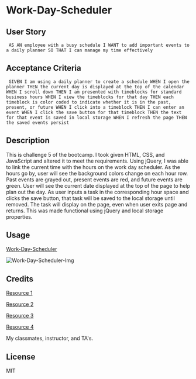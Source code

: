# Work-Day-Scheduler

## User Story
``
AS AN employee with a busy schedule
I WANT to add important events to a daily planner
SO THAT I can manage my time effectively``

## Acceptance Criteria
``
GIVEN I am using a daily planner to create a schedule
WHEN I open the planner
THEN the current day is displayed at the top of the calendar
WHEN I scroll down
THEN I am presented with timeblocks for standard business hours
WHEN I view the timeblocks for that day
THEN each timeblock is color coded to indicate whether it is in the past, present, or future
WHEN I click into a timeblock
THEN I can enter an event
WHEN I click the save button for that timeblock
THEN the text for that event is saved in local storage
WHEN I refresh the page
THEN the saved events persist``

## Description
 
This is challenge 5 of the bootcamp. I took given HTML, CSS, and JavaScript and altered it to meet the requirements. Using jQuery, I was able to link the current time with the hours on the work day scheduler. As the hours go by, user will see the background colors change on each hour row. Past events are grayed out, present events are red, and future events are green. User will see the current date displayed at the top of the page to help plan out the day. As user inputs a task in the corresponding hour space and clicks the save button, that task will be saved to the local storage until removed. The task will display on the page, even when user exits page and returns. This was made functional using jQuery and local storage properties. 

## Usage
[Work-Day-Scheduler](https://ashleyg5.github.io/Work-Day-Scheduler/)
 
![Work-Day-Scheduler-Img](https://user-images.githubusercontent.com/118938942/230435927-ca012377-1980-41c1-ae84-2eb5ec4b49d2.png)



## Credits

[Resource 1](https://day.js.org/docs/en/display/format)

[Resource 2](https://stackoverflow.com/questions/44564795/how-to-keep-localstorage-values-after-refresh)

[Resource 3](https://learn.jquery.com/using-jquery-core/document-ready/)

[Resource 4](https://www.w3schools.com/jsref/dom_obj_document.asp)

My classmates, instructor, and TA's.

## License

MIT
